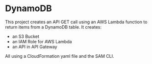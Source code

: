 # DynamoDB
This project creates an API GET call using an AWS Lambda function to return items from a DynamoDB table.
It creates:
- an S3 Bucket
- an IAM Role for AWS Lambda
- an API in API Gateway
 
All using a CloudFormation yaml file and the SAM CLI.
